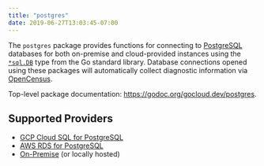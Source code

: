 ```yaml
---
title: "postgres"
date: 2019-06-27T13:03:45-07:00
---
```


The `postgres` package provides functions for connecting to [PostgreSQL][]
databases for both on-premise and cloud-provided instances using the
[`*sql.DB`][] type from the Go standard library. Database connections opened
using these packages will automatically collect diagnostic information via
[OpenCensus][].

<!--more-->

Top-level package documentation: https://godoc.org/gocloud.dev/postgres.

[`*sql.DB`]: https://godoc.org/database/sql#DB
[OpenCensus]: https://opencensus.io/
[PostgreSQL]: https://www.postgresql.org/

## Supported Providers

* [GCP Cloud SQL for PostgreSQL](https://godoc.org/gocloud.dev/postgres/gcppostgres)
* [AWS RDS for PostgreSQL](https://godoc.org/gocloud.dev/postgres/awspostgres)
* [On-Premise](https://godoc.org/gocloud.dev/postgres) (or locally hosted)
